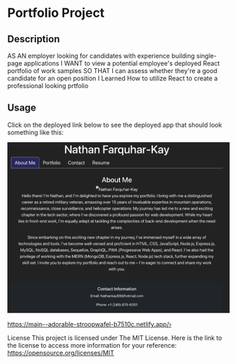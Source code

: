 # Portfolio Project

## Description
AS AN employer looking for candidates with experience building single-page applications I WANT to view a potential employee's deployed React portfolio of work samples SO THAT I can assess whether they're a good candidate for an open position I Learned How to utilize React to create a professional looking prtfolio

## Usage
Click on the deployed link below to see the deployed app that should look something like this:

![Screen shot of deployed website](./src/assets/screenshot.png)

https://main--adorable-stroopwafel-b7510c.netlify.app/›

License
This project is licensed under The MIT License. Here is the link to the license to access more information for your reference: https://opensource.org/licenses/MIT